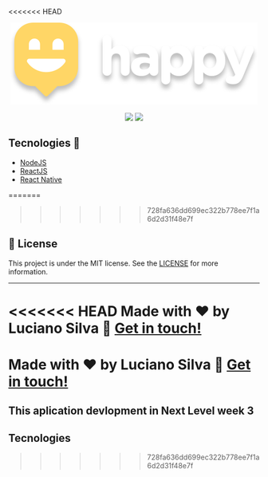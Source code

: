 <<<<<<< HEAD
<div align="center">
    <img src="./assets/logo.svg">
</div>

<p align="center">
    <img src="./assets/readmehappymobile.gif">
    <img src="./assets/readmehappyreactjs.gif">
</p>

## Tecnologies :rocket: 

- [NodeJS](https://nodejs.org/en/)
- [ReactJS](https://pt-br.reactjs.org/)
- [React Native](https://reactnative.dev/)


=======
>>>>>>> 728fa636dd699ec322b778ee7f1a6d2d31f48e7f
## :memo: License
This project is under the MIT license. See the [LICENSE](https://github.com/Luciano-Ferreira/Proffy/blob/main/LICENSE) for more information.

---

<<<<<<< HEAD
Made with ♥ by Luciano Silva :wave: [Get in touch!](https://www.linkedin.com/in/lucianof-silva/)
=======
Made with ♥ by Luciano Silva :wave: [Get in touch!](https://www.linkedin.com/in/lucianof-silva/)
=======
## This aplication devlopment in Next Level week 3

## Tecnologies

>>>>>>> 728fa636dd699ec322b778ee7f1a6d2d31f48e7f
